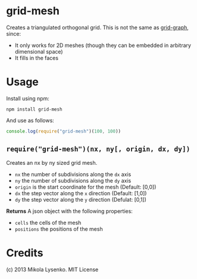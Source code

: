 grid-mesh
=========
Creates a triangulated orthogonal grid.  This is not the same as [grid-graph](https://github.com/mikolalysenko/grid-graph), since:

* It only works for 2D meshes (though they can be embedded in arbitrary dimensional space)
* It fills in the faces

Usage
=====
Install using npm:

    npm install grid-mesh
    
And use as follows:

```javascript
console.log(require("grid-mesh")(100, 100))
```

`require("grid-mesh")(nx, ny[, origin, dx, dy])`
------------------------------
Creates an nx by ny sized grid mesh.

* `nx` the number of subdivisions along the `dx` axis
* `ny` the number of subdivisions along the `dy` axis
* `origin` is the start coordinate for the mesh (Default: [0,0])
* `dx` the step vector along the `x` direction (Default: [1,0])
* `dy` the step vector along the `y` direction (Defulat: [0,1])

**Returns** A json object with the following properties:

* `cells` the cells of the mesh
* `positions` the positions of the mesh

Credits
=======
(c) 2013 Mikola Lysenko. MIT License